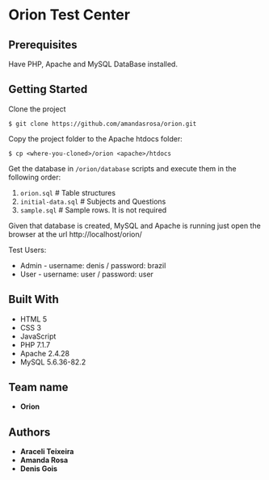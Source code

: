 # Orion Test Center 

## Prerequisites

Have PHP, Apache and MySQL DataBase installed.

## Getting Started

Clone the project 

```
$ git clone https://github.com/amandasrosa/orion.git
```

Copy the project folder to the Apache htdocs folder:

```
$ cp <where-you-cloned>/orion <apache>/htdocs
```

Get the database in `/orion/database` scripts and execute them in the following order:
1. `orion.sql` # Table structures
2. `initial-data.sql` # Subjects and Questions
3. `sample.sql` # Sample rows. It is not required

Given that database is created, MySQL and Apache is running just open the browser at the url http://localhost/orion/

Test Users:
* Admin - username: denis / password: brazil
* User - username: user / password: user

## Built With

* HTML 5
* CSS 3
* JavaScript
* PHP 7.1.7
* Apache 2.4.28
* MySQL 5.6.36-82.2

## Team name
* **Orion**

## Authors 
* **Araceli Teixeira** 
* **Amanda Rosa**
* **Denis Gois**

